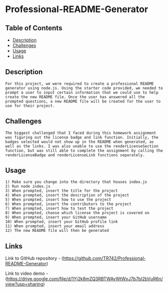 # Professional-README-Generator

## Table of Contents
- [Description](#description)
- [Challenges](#challenges)
- [Usage](#usage)
- [Links](#links)

## Description

    For this project, we were required to create a professional README generator using node.js. Using the starter code provided, we needed to prompt a user to input certain information that we could use to help create the new README file. Once the user has answered all the prompted questions, a new README file will be created for the user to use for their project.

##  Challenges

    The biggest challenged that I faced during this homework assignment was figuring out the license badge and link function. Initially, the badges selected would not show up in the README when generated, as well as the links. I was also unable to use the renderLicenseSection function, but was still able to complete the assignment by calling the renderLicenseBadge and renderLicenseLink functions separately.

## Usage

    1) Make sure you change into the directory that houses index.js
    2) Run node index.js
    3) When prompted, insert the title for the project
    4) When prompted, insert the description of the project
    5) When prompted, insert how to use the project
    6) When prompted, insert the contributors to the project
    7) When prompted, insert how to test the project
    8) When prompted, choose which license the project is covered on
    9) When prompted, insert your GitHub username
    10) When prompted, insert your GitHub profile link
    11) When prompted, insert your email address
    12) The new README file will then be generated

## Links

Link to GitHub repository - (https://github.com/TR742/Professional-README-Generator)

Link to video demo - (https://drive.google.com/file/d/1Yj2k8mZQ3RBTWAvWtWxJ7b7bI2bVuR6n/view?usp=sharing)